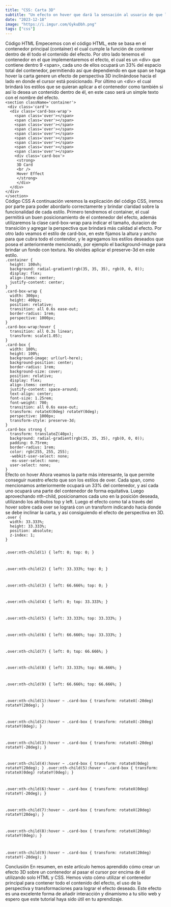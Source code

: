 ```yaml
---
title: "CSS: Carta 3D"
subtitle: "Un efecto on hover que dará la sensación al usuario de que la carta se mueve en espacio tridimensional."
date: "2023-12-18"
image: "https://i.imgur.com/GykuDbh.png"
tags: ["css"]
---
```


<subtitle>
Código HTML
</subtitle>

<text>
Empecemos con el código HTML, este se basa en el contenedor principal (container) el cual cumple la función de contener dentro de él todo el contenido del efecto.
</text>

<text>
Por otro lado tenemos el contenedor en el que implementaremos el efecto, el cual es un &lt;div&gt; que contiene dentro 9 &lt;span&gt;, cada uno de ellos ocupará un 33% del espacio total del contenedor, permitiendo así que dependiendo en que span se haga hover la carta genere un efecto de perspectiva 3D inclinándose hacia el lado en donde el cursor está posicionado.
</text>

<text>
Por último un &lt;div&gt; el cual brindará los estilos que se quieran aplicar a el contenedor como también si así lo desea un contenido dentro de él, en este caso será un simple texto con el nombre del efecto.
</text>

<code language="html">
&lt;section className='container'&gt;
 &lt;div class='card'&gt;
  &lt;div class='card-box-wrap'&gt;
    &lt;span class='over'&gt;&lt;/span&gt;
    &lt;span class='over'&gt;&lt;/span&gt;
    &lt;span class='over'&gt;&lt;/span&gt;
    &lt;span class='over'&gt;&lt;/span&gt;
    &lt;span class='over'&gt;&lt;/span&gt;
    &lt;span class='over'&gt;&lt;/span&gt;
    &lt;span class='over'&gt;&lt;/span&gt;
    &lt;span class='over'&gt;&lt;/span&gt;
    &lt;span class='over'&gt;&lt;/span&gt;
    &lt;div class='card-box'&gt;
     &lt;strong&gt;
     3D Card
     &lt;br /&gt;
     Hover Effect
     &lt;/strong&gt;
     &lt;/div&gt;
  &lt;/div&gt;
&lt;/div&gt;
&lt;/section&gt;
</code>

<subtitle>
Código CSS
</subtitle>

<text>
A continuación veremos la explicación del código CSS, iremos por parte para poder abordarlo correctamente y brindar claridad sobre la funcionalidad de cada estilo.
</text>

<text>
Primero tendremos el container, el cual permitirá un buen posicionamiento de el contenedor del efecto, además utilizaremos la clase card-box-wrap para indicar el tamaño, duracion de transición y agregar la perspectiva que brindará más calidad al efecto.
</text>

<text>
Por otro lado veamos el estilo de card-box, en este fijamos la altura y ancho para que cubra todo el contendor, y le agregamos los estilos deseados que posea el anteriormente mencionado, por ejemplo el background-image para brindar un fondo con textura. No olvides aplicar el preserve-3d en este estilo.
</text>

<code language="css">
.container {
  height: 100vh;
  background: radial-gradient(rgb(35, 35, 35), rgb(0, 0, 0));
  display: flex;
  align-items: center;
  justify-content: center;
}
.card-box-wrap {
  width: 300px;
  height: 400px;
  position: relative;
  transition: all 0.6s ease-out;
  border-radius: 1rem;
  perspective: 1000px;
}
.card-box-wrap:hover {
  transition: all 0.3s linear;
  transform: scale(1.05);
}
.card-box {
  width: 100%;
  height: 100%;
  background-image: url(url-here);
  background-position: center;
  border-radius: 1rem;
  background-size: cover;
  position: relative;
  display: flex;
  align-items: center;
  justify-content: space-around;
  text-align: center;
  font-size: 1.25rem;
  font-weight: 700;
  transition: all 0.6s ease-out;
  transform: rotateX(0deg) rotateY(0deg);
  perspective: 1000px;
  transform-style: preserve-3d;
}
.card-box strong {
  transform: translateZ(40px);
  background: radial-gradient(rgb(35, 35, 35), rgb(0, 0, 0));
  padding: 0.75rem;
  border-radius: 1rem;
  color: rgb(255, 255, 255);
  -webkit-user-select: none;
  -ms-user-select: none;
  user-select: none;
}
</code>

<subtitle>
Efecto on hover
</subtitle>

<text>
Ahora veamos la parte más interesante, la que permite conseguir nuestro efecto que son los estilos de over.
</text>

<text>
Cada span, como mencionamos anteriormente ocupará un 33% del contenedor, y así cada uno ocupará una parte del contenedor de forma equitativa. Luego aprovechando nth-child, posicionamos cada uno en la posición deseada, utilizando los atributos top y left.
</text>

<text>
Luego el efecto como tal a través del hover sobre cada over se logrará con un transform indicando hacia donde se debe inclinar la carta, y así consiguiendo el efecto de perspectiva en 3D.
</text>

<code language="css">
.over {
  width: 33.333%;
  height: 33.333%;
  position: absolute;
  z-index: 1;
}

.over:nth-child(1) {
  left: 0;
  top: 0;
}

.over:nth-child(2) {
  left: 33.333%;
  top: 0;
}

.over:nth-child(3) {
  left: 66.666%;
  top: 0;
}

.over:nth-child(4) {
  left: 0;
  top: 33.333%;
}

.over:nth-child(5) {
  left: 33.333%;
  top: 33.333%;
}

.over:nth-child(6) {
  left: 66.666%;
  top: 33.333%;
}

.over:nth-child(7) {
  left: 0;
  top: 66.666%;
}

.over:nth-child(8) {
  left: 33.333%;
  top: 66.666%;
}

.over:nth-child(9) {
  left: 66.666%;
  top: 66.666%;
}

.over:nth-child(1):hover ~ .card-box {
  transform: rotateX(-20deg) rotateY(20deg);
}

.over:nth-child(2):hover ~ .card-box {
  transform: rotateX(-20deg) rotateY(0deg);
}

.over:nth-child(3):hover ~ .card-box {
  transform: rotateX(-20deg) rotateY(-20deg);
}

.over:nth-child(4):hover ~ .card-box {
  transform: rotateX(0deg) rotateY(20deg);
}
.over:nth-child(5):hover ~ .card-box {
  transform: rotateX(0deg) rotateY(0deg);
}

.over:nth-child(6):hover ~ .card-box {
  transform: rotateX(0deg) rotateY(-20deg);
}

.over:nth-child(7):hover ~ .card-box {
  transform: rotateX(20deg) rotateY(20deg);
}

.over:nth-child(8):hover ~ .card-box {
  transform: rotateX(20deg) rotateY(0deg);
}

.over:nth-child(9):hover ~ .card-box {
transform: rotateX(20deg) rotateY(-20deg);
}
</code>


<subtitle>
Conclusión
</subtitle>

<text>
En resumen, en este artículo hemos aprendido cómo crear un efecto 3D sobre un contenedor al pasar el cursor por encima de él utilizando solo HTML y CSS.
</text>

<text>
Hemos visto cómo utilizar el contenedor principal para contener todo el contenido del efecto, el uso de la perspectiva y transformaciones para lograr el efecto deseado.
</text>

<text>
Este efecto es una excelente forma de añadir interacción y dinamismo a tu sitio web y espero que este tutorial haya sido útil en tu aprendizaje.
</text>